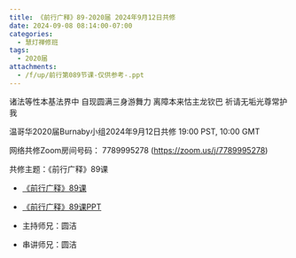```yaml
---
title: 《前行广释》89-2020届 2024年9月12日共修
date: 2024-09-08 08:14:00-07:00
categories:
  - 慧灯禅修班
tags:
  - 2020届
attachments:
  - /f/up/前行第089节课-仅供参考-.ppt
---
```

诸法等性本基法界中 自现圆满三身游舞力
离障本来怙主龙钦巴 祈请无垢光尊常护我

温哥华2020届Burnaby小组2024年9月12日共修
19:00 PST, 10:00 GMT

网络共修Zoom房间号码： 7789995278 (<https://zoom.us/j/7789995278>)

共修主题：《前行广释》89课
* [《前行广释》89课](https://www.riyuebianzhao.com/%E5%88%9D%E7%BA%A7/%E5%8A%A0%E8%A1%8C/%E5%A4%A7%E5%9C%86%E6%BB%A1%E5%89%8D%E8%A1%8C/%E4%B8%8A%E5%B8%88%E8%AF%BE%E5%A0%82-%E5%A4%A7%E5%9C%86%E6%BB%A1%E5%89%8D%E8%A1%8C/%E4%B8%8A%E5%B8%88%E8%AF%BE%E5%A0%82-%E5%89%8D%E8%A1%8C%E5%B9%BF%E9%87%8A89)
* [《前行广释》89课PPT](/f/up/前行第089节课-仅供参考-.ppt)



* 主持师兄：圆洁
* 串讲师兄：圆洁
